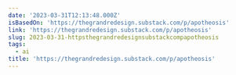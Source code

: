 ```yaml
---
date: '2023-03-31T12:13:48.000Z'
isBasedOn: 'https://thegrandredesign.substack.com/p/apotheosis'
link: 'https://thegrandredesign.substack.com/p/apotheosis'
slug: 2023-03-31-httpsthegrandredesignsubstackcompapotheosis
tags:
  - ai
title: 'https://thegrandredesign.substack.com/p/apotheosis'
---
```


